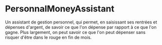 # PersonnalMoneyAssistant
Un assistant de gestion personnel, qui permet, en saisissant ses rentrées et dépenses d'argent, de savoir ce que l'on dépense par rapport à ce que l'on gagne.  Plus largement, on peut savoir ce que l'on peut dépenser sans risquer d'être dans le rouge en fin de mois. 
